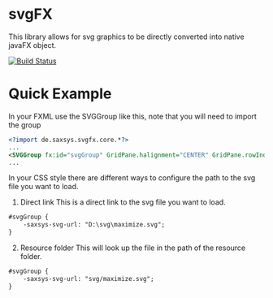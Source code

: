 # svgFX
This library allows for svg graphics to be directly converted into native javaFX object.

[![Build Status](https://api.travis-ci.org/Xyanid/svgFX.svg?branch=master)](https://travis-ci.org/Xyanid/svgFX)

# Quick Example

In your FXML use the SVGGroup like this, note that you will need to import the group 
```xml
<?import de.saxsys.svgfx.core.*?>
...
<SVGGroup fx:id="svgGroup" GridPane.halignment="CENTER" GridPane.rowIndex="1" GridPane.valignment="CENTER" />
...
```
In your CSS style there are different ways to configure the path to the svg file you want to load.

1. Direct link
This is a direct link to the svg file you want to load.
```xml
#svgGroup {
	-saxsys-svg-url: "D:\svg\maximize.svg";
}
```
2. Resource folder
This will look up the file in the path of the resource folder.
```xml
#svgGroup {
	-saxsys-svg-url: "svg/maximize.svg";
}
```
